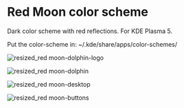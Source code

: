# Red Moon color scheme
Dark color scheme with red reflections. For KDE Plasma 5.

Put the color-scheme in:
~/.kde/share/apps/color-schemes/

![resized_red moon-dolphin-logo](https://user-images.githubusercontent.com/38332358/38723268-d2f9b2ca-3f00-11e8-9e23-bc677e7ca5c9.png)

![resized_red moon-dolphin](https://user-images.githubusercontent.com/38332358/38723271-d54864d6-3f00-11e8-8332-a52a744824ab.png)

![resized_red moon-desktop](https://user-images.githubusercontent.com/38332358/38723275-d7257ad2-3f00-11e8-8d9e-63da54ce83aa.png)

![resized_red moon-buttons](https://user-images.githubusercontent.com/38332358/38723277-d8c8e6f8-3f00-11e8-904b-114da8f4b04e.png)


